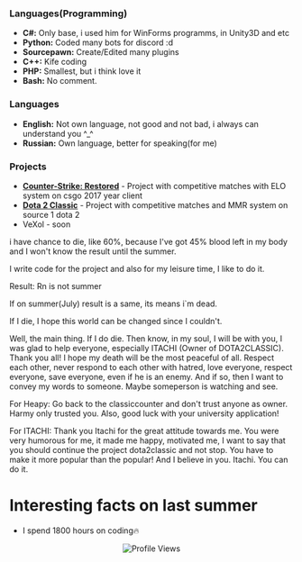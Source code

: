 ### Languages(Programming)
- **C#:** Only base, i used him for WinForms programms, in Unity3D and etc
- **Python:** Coded many bots for discord :d 
- **Sourcepawn:** Create/Edited many plugins
- **C++:** Kife coding
- **PHP:** Smallest, but i think love it
- **Bash:** No comment.
### Languages
- **English:** Not own language, not good and not bad, i always can understand you ^_^
- **Russian:** Own language, better for speaking(for me)

### Projects
- **<a href="https://www.csrestored.xyz/">Counter-Strike: Restored</a>** - Project with competitive matches with ELO system on csgo 2017 year client
- **<a href="https://dotaclassic.ru/">Dota 2 Classic</a>** - Project with competitive matches and MMR system on source 1 dota 2
- VeXol - soon

i have chance to die, like 60%, because I've got 45% blood left in my body and I won't know the result until the summer.

I write code for the project and also for my leisure time, I like to do it.

Result: Rn is not summer

If on summer(July) result is a same, its means i`m dead.

If I die, I hope this world can be changed since I couldn't.

Well, the main thing. If I do die. Then know, in my soul, I will be with you, I was glad to help everyone, especially ITACHI (Owner of DOTA2CLASSIC). Thank you all! I hope my death will be the most peaceful of all. Respect each other, never respond to each other with hatred, love everyone, respect everyone, save everyone, even if he is an enemy. And if so, then I want to convey my words to someone. Maybe someperson is watching and see.

For Heapy:
Go back to the classiccounter and don't trust anyone as owner. Harmy only trusted you.
Also, good luck with your university application! 

For ITACHI:
Thank you Itachi for the great attitude towards me. You were very humorous for me, it made me happy, motivated me, I want to say that you should continue the project dota2classic and not stop. You have to make it more popular than the popular! And I believe in you. Itachi. You can do it.

# Interesting facts on last summer
- I spend 1800 hours on coding🔥

<p align="center"><img src="https://komarev.com/ghpvc/?username=zloybik" alt="Profile Views"/></p>
